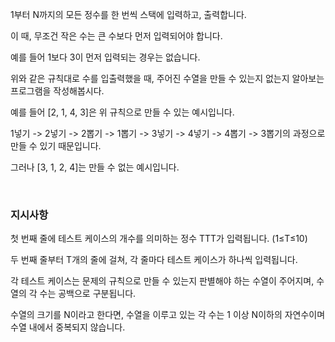 1부터 N까지의 모든 정수를 한 번씩 스택에 입력하고, 출력합니다.

이 때, 무조건 작은 수는 큰 수보다 먼저 입력되어야 합니다.

예를 들어 1보다 3이 먼저 입력되는 경우는 없습니다.

위와 같은 규칙대로 수를 입출력했을 때, 주어진 수열을 만들 수 있는지 없는지 알아보는 프로그램을 작성해봅시다.

예를 들어 [2, 1, 4, 3]은 위 규칙으로 만들 수 있는 예시입니다.

1넣기 -> 2넣기 -> 2뽑기 -> 1뽑기 -> 3넣기 -> 4넣기 -> 4뽑기 -> 3뽑기의 과정으로 만들 수 있기 때문입니다.

그러나 [3, 1, 2, 4]는 만들 수 없는 예시입니다.

<br>
<h3>지시사항</h3>
첫 번째 줄에 테스트 케이스의 개수를 의미하는 정수 TTT가 입력됩니다. (1≤T≤10)

두 번째 줄부터 T개의 줄에 걸쳐, 각 줄마다 테스트 케이스가 하나씩 입력됩니다.

각 테스트 케이스는 문제의 규칙으로 만들 수 있는지 판별해야 하는 수열이 주어지며, 수열의 각 수는 공백으로 구분됩니다.

수열의 크기를 N이라고 한다면, 수열을 이루고 있는 각 수는 1 이상 N이하의 자연수이며 수열 내에서 중복되지 않습니다.